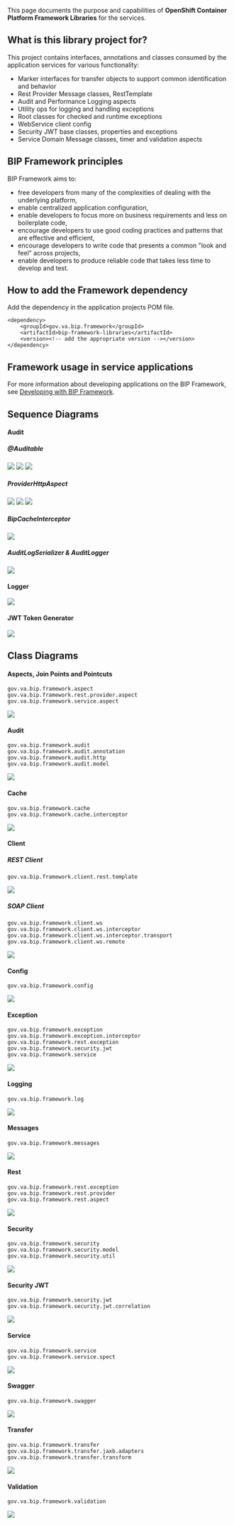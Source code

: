 This page documents the purpose and capabilities of **OpenShift Container Platform Framework Libraries** for the services.

## What is this library project for? ##

This project contains interfaces, annotations and classes consumed by the application services for various functionality:
* Marker interfaces for transfer objects to support common identification and behavior
* Rest Provider Message classes, RestTemplate
* Audit and Performance Logging aspects
* Utility ops for logging and handling exceptions
* Root classes for checked and runtime exceptions
* WebService client config
* Security JWT base classes, properties and exceptions
* Service Domain Message classes, timer and validation aspects

## BIP Framework principles
BIP Framework aims to:
* free developers from many of the complexities of dealing with the underlying platform,
* enable centralized application configuration,
* enable developers to focus more on business requirements and less on boilerplate code,
* encourage developers to use good coding practices and patterns that are effective and efficient,
* encourage developers to write code that presents a common "look and feel" across projects,
* enable developers to produce reliable code that takes less time to develop and test.

## How to add the Framework dependency
Add the dependency in the application projects POM file.

    <dependency>
        <groupId>gov.va.bip.framework</groupId>
        <artifactId>bip-framework-libraries</artifactId>
        <version><!-- add the appropriate version --></version>
    </dependency>

## Framework usage in service applications

For more information about developing applications on the BIP Framework, see [Developing with BIP Framework](https://github.com/department-of-veterans-affairs/ocp-reference-spring-boot/tree/master/docs/developeing-with-bip-framework.md).

## Sequence Diagrams

#### __Audit__

##### *@Auditable*
<img src="/images/sd-lib-audit-annotation-before.png">
<img src="/images/sd-lib-audit-annotation-afterreturning.png">
<img src="/images/sd-lib-audit-annotation-afterthrowing.png">

##### *ProviderHttpAspect*

<img src="/images/sd-lib-audit-providerhttpascpect-before.png">
<img src="/images/sd-lib-audit-providerhttpascpect-afterreturning.png">
<img src="/images/sd-lib-audit-providerhttpascpect-afterthrowing.png">

##### *BipCacheInterceptor*
<img src="/images/sd-lib-audit-cache.png">

##### *AuditLogSerializer & AuditLogger*
<img src="/images/sd-lib-audit-logserializer.png">

#### __Logger__
<img src="/images/sd-lib-log.png">

#### __JWT Token Generator__
<img src="/images/sd-lib-security-jwt-generator.png">

## Class Diagrams

#### __Aspects, Join Points and Pointcuts__
    gov.va.bip.framework.aspect
    gov.va.bip.framework.rest.provider.aspect
    gov.va.bip.framework.service.aspect
<img src="/images/cd-lib-aspect.png">

#### __Audit__
    gov.va.bip.framework.audit
    gov.va.bip.framework.audit.annotation
    gov.va.bip.framework.audit.http
    gov.va.bip.framework.audit.model
<img src="/images/cd-lib-audit.png">

#### __Cache__
    gov.va.bip.framework.cache
    gov.va.bip.framework.cache.interceptor
<img src="/images/cd-lib-cache.png">

#### __Client__
##### *REST Client*
    gov.va.bip.framework.client.rest.template
<img src="/images/cd-lib-client-rest.png">

##### *SOAP Client*
    gov.va.bip.framework.client.ws
    gov.va.bip.framework.client.ws.interceptor
    gov.va.bip.framework.client.ws.interceptor.transport
    gov.va.bip.framework.client.ws.remote
<img src="/images/cd-lib-client-ws.png">

#### __Config__
    gov.va.bip.framework.config
<img src="/images/cd-lib-config.png">

#### __Exception__
    gov.va.bip.framework.exception
    gov.va.bip.framework.exception.interceptor
    gov.va.bip.framework.rest.exception
    gov.va.bip.framework.security.jwt
    gov.va.bip.framework.service
<img src="/images/cd-lib-exception.png">

#### __Logging__
    gov.va.bip.framework.log
<img src="/images/cd-lib-log.png">

#### __Messages__
    gov.va.bip.framework.messages
<img src="/images/cd-lib-messages.png">

#### __Rest__
    gov.va.bip.framework.rest.exception
    gov.va.bip.framework.rest.provider
    gov.va.bip.framework.rest.aspect
<img src="/images/cd-lib-rest.png">

#### __Security__
    gov.va.bip.framework.security
    gov.va.bip.framework.security.model
    gov.va.bip.framework.security.util
<img src="/images/cd-lib-security.png">

#### __Security JWT__
    gov.va.bip.framework.security.jwt
    gov.va.bip.framework.security.jwt.correlation
<img src="/images/cd-lib-security-jwt.png">

#### __Service__
    gov.va.bip.framework.service
    gov.va.bip.framework.service.spect
<img src="/images/cd-lib-service.png">

#### __Swagger__
    gov.va.bip.framework.swagger
<img src="/images/cd-lib-swagger.png">

#### __Transfer__
    gov.va.bip.framework.transfer
    gov.va.bip.framework.transfer.jaxb.adapters
    gov.va.bip.framework.transfer.transform
<img src="/images/cd-lib-transfer.png">

#### __Validation__
    gov.va.bip.framework.validation
<img src="/images/cd-lib-validation.png">



